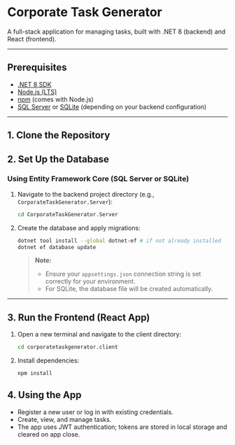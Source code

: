 # Corporate Task Generator

A full-stack application for managing tasks, built with .NET 8 (backend) and React (frontend).

---

## Prerequisites

- [.NET 8 SDK](https://dotnet.microsoft.com/download/dotnet/8.0)
- [Node.js (LTS)](https://nodejs.org/)
- [npm](https://www.npmjs.com/) (comes with Node.js)
- [SQL Server](https://www.microsoft.com/en-us/sql-server/sql-server-downloads) or [SQLite](https://www.sqlite.org/download.html) (depending on your backend configuration)

---

## 1. Clone the Repository

## 2. Set Up the Database

### Using Entity Framework Core (SQL Server or SQLite)

1. Navigate to the backend project directory (e.g., `CorporateTaskGenerator.Server`):

    ```bash
    cd CorporateTaskGenerator.Server
    ```

2. Create the database and apply migrations:

    ```bash
    dotnet tool install --global dotnet-ef # if not already installed
    dotnet ef database update
    ```

   > **Note:**  
   > - Ensure your `appsettings.json` connection string is set correctly for your environment.
   > - For SQLite, the database file will be created automatically.

---

## 3. Run the Frontend (React App)

1. Open a new terminal and navigate to the client directory:

    ```bash
    cd corporatetaskgenerator.client
    ```

2. Install dependencies:

    ```bash
    npm install

## 4. Using the App

- Register a new user or log in with existing credentials.
- Create, view, and manage tasks.
- The app uses JWT authentication; tokens are stored in local storage and cleared on app close.